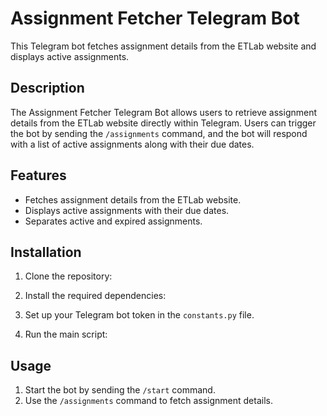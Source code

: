 # Assignment Fetcher Telegram Bot

This Telegram bot fetches assignment details from the ETLab website and displays active assignments.

## Description

The Assignment Fetcher Telegram Bot allows users to retrieve assignment details from the ETLab website directly within Telegram. Users can trigger the bot by sending the `/assignments` command, and the bot will respond with a list of active assignments along with their due dates.

## Features

- Fetches assignment details from the ETLab website.
- Displays active assignments with their due dates.
- Separates active and expired assignments.

## Installation

1. Clone the repository:

2. Install the required dependencies:

3. Set up your Telegram bot token in the `constants.py` file.

4. Run the main script:


## Usage

1. Start the bot by sending the `/start` command.
2. Use the `/assignments` command to fetch assignment details.






